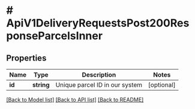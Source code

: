 # # ApiV1DeliveryRequestsPost200ResponseParcelsInner

## Properties

Name | Type | Description | Notes
------------ | ------------- | ------------- | -------------
**id** | **string** | Unique parcel ID in our system | [optional]

[[Back to Model list]](../../README.md#models) [[Back to API list]](../../README.md#endpoints) [[Back to README]](../../README.md)

